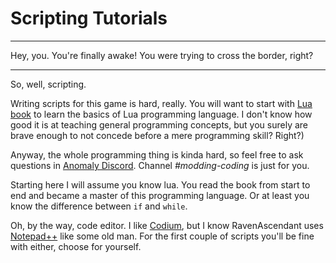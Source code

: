 # Scripting Tutorials

___

Hey, you. You're finally awake! You were trying to cross the border, right?

___

So, well, scripting.

Writing scripts for this game is hard, really. You will want to start with  [Lua book](https://www.lua.org/pil/contents.html) to learn the basics of Lua programming language. I don't know how good it is at teaching general programming concepts, but you surely are brave enough to not concede before a mere programming skill? Right?)

Anyway, the whole programming thing is kinda hard, so feel free to ask questions in [Anomaly Discord](https://discord.gg/c4RuJNs). Channel *#modding-coding* is just for you.

Starting here I will assume you know lua. You read the book from start to end and became a master of this programming language. Or at least you know the difference between `if` and `while`.

Oh, by the way, code editor. I like [Codium](https://vscodium.com/), but I know RavenAscendant uses [Notepad++](https://notepad-plus-plus.org/downloads/) like some old man. For the first couple of scripts you'll be fine with either, choose for yourself.
